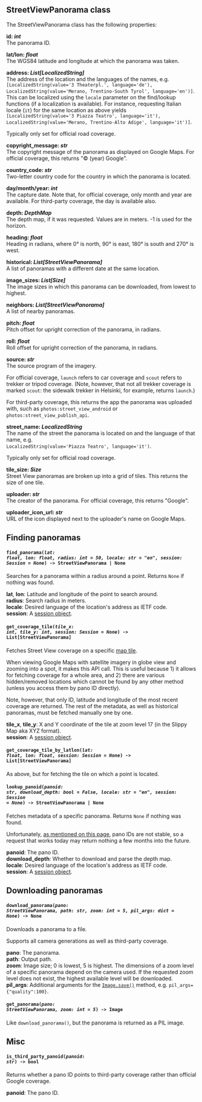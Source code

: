 ## StreetViewPanorama class

The StreetViewPanorama class has the following properties:

**id: *int***  
The panorama ID.

**lat/lon: *float***  
The WGS84 latitude and longitude at which the panorama was taken.

**address: *List[LocalizedString]***  
The address of the location and the languages of the names, e.g.  
`[LocalizedString(value='3 Theaterpl.', language='de'), LocalizedString(value='Merano, Trentino-South Tyrol', language='en')]`.  
This can be localized using the `locale` parameter on the find/lookup functions (if a localization is available). For instance,
requesting Italian locale (`it`) for the same location as above yields    
`[LocalizedString(value='3 Piazza Teatro', language='it'), LocalizedString(value='Merano, Trentino-Alto Adige', language='it')]`.

Typically only set for official road coverage.

**copyright_message: *str***  
The copyright message of the panorama as displayed on Google Maps. For official coverage, this returns "© (year) Google".

**country_code: *str***  
Two-letter country code for the country in which the panorama is located.

**day/month/year: *int***  
The capture date. Note that, for official coverage, only month and year are available. For third-party coverage, the day is available also. 

**depth: *DepthMap***  
The depth map, if it was requested. Values are in meters. -1 is used for the horizon.

**heading: *float***  
Heading in radians, where 0° is north, 90° is east, 180° is south and 270° is west.

**historical: *List[StreetViewPanorama]***  
A list of panoramas with a different date at the same location.

**image_sizes: *List[Size]***  
The image sizes in which this panorama can be downloaded, from lowest to highest.

**neighbors: *List[StreetViewPanorama]***  
A list of nearby panoramas.

**pitch: *float***  
Pitch offset for upright correction of the panorama, in radians.

**roll: *float***  
Roll offset for upright correction of the panorama, in radians.

**source: *str***  
The source program of the imagery.  

For official coverage, `launch` refers to car coverage and `scout` refers to trekker or tripod coverage. (Note, however,
that not all trekker coverage is marked `scout`: the sidewalk trekker in Helsinki, for example, returns `launch`.)

For third-party coverage, this returns the app the panorama was uploaded with, such as `photos:street_view_android` or `photos:street_view_publish_api`.

**street_name: *LocalizedString***  
The name of the street the panorama is located on and the language of that name, e.g.  
`LocalizedString(value='Piazza Teatro', language='it')`.

Typically only set for official road coverage.

**tile_size: *Size***  
Street View panoramas are broken up into a grid of tiles. This returns the size of one tile.

**uploader: *str***  
The creator of the panorama. For official coverage, this returns "Google".

**uploader_icon_url: *str***  
URL of the icon displayed next to the uploader's name on Google Maps.


## Finding panoramas

#### <code>find_panorama(<em>lat: float, lon: float, radius: int = 50, locale: str = "en", session: Session = None</em>) -> StreetViewPanorama | None</code>
Searches for a panorama within a radius around a point. Returns `None` if nothing was found.

**lat**, **lon**: Latitude and longitude of the point to search around.  
**radius**: Search radius in meters.  
**locale**: Desired language of the location's address as IETF code.  
**session**: A [session object](https://docs.python-requests.org/en/master/user/advanced/#session-objects).

#### <code>get_coverage_tile(<em>tile_x: int, tile_y: int, session: Session = None</em>) -> List[StreetViewPanorama]</code>
Fetches Street View coverage on a specific [map tile](https://developers.google.com/maps/documentation/javascript/coordinates).

When viewing Google Maps with satellite imagery in globe view and zooming into a spot, it makes this API call. This is useful because 1) it allows for fetching coverage for a whole area, and 2) there are various hidden/removed locations which cannot be found by any other method (unless you access them by pano ID directly).

Note, however, that only ID, latitude and longitude of the most recent coverage are returned. The rest of the metadata, as well as historical panoramas, must be fetched manually one by one.

**tile_x**, **tile_y**: X and Y coordinate of the tile at zoom level 17 (in the Slippy Map aka XYZ format).  
**session**: A [session object](https://docs.python-requests.org/en/master/user/advanced/#session-objects).

#### <code>get_coverage_tile_by_latlon(<em>lat: float, lon: float, session: Session = None</em>) -> List[StreetViewPanorama]</code>
As above, but for fetching the tile on which a point is located.

#### <code>lookup_panoid(<em>panoid: str, download_depth: bool = False, locale: str = "en", session: Session = None</em>) -> StreetViewPanorama | None</code>
Fetches metadata of a specific panorama. Returns `None` if nothing was found.

Unfortunately, [as mentioned on this page](https://developers.google.com/maps/documentation/tile/streetview#panoid_response), pano IDs are not stable, so a request that works today may return nothing a few months into the future.

**panoid**: The pano ID.  
**download_depth**: Whether to download and parse the depth map.  
**locale**: Desired language of the location's address as IETF code.  
**session**: A [session object](https://docs.python-requests.org/en/master/user/advanced/#session-objects).  


## Downloading panoramas

#### <code>download_panorama(<em>pano: StreetViewPanorama, path: str, zoom: int = 5, pil_args: dict = None</em>) -> None</code>
Downloads a panorama to a file.

Supports all camera generations as well as third-party coverage.

**pano**: The panorama.  
**path**: Output path.  
**zoom**: Image size; 0 is lowest, 5 is highest. The dimensions of a zoom level of a specific panorama depend on the camera used.  If the requested zoom level does not exist, the highest available level will be downloaded.  
**pil_args**: Additional arguments for the [`Image.save()`](https://pillow.readthedocs.io/en/stable/reference/Image.html#PIL.Image.Image.save) method, e.g. `pil_args={"quality":100}`.

#### <code>get_panorama(<em>pano: StreetViewPanorama, zoom: int = 5</em>) -> Image</code>
Like `download_panorama()`, but the panorama is returned as a PIL image.


## Misc

#### <code>is_third_party_panoid(<em>panoid: str</em>) -> bool</code>
Returns whether a pano ID points to third-party coverage rather than official Google coverage.

**panoid**: The pano ID.
